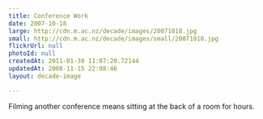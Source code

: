 ```yaml
---
title: Conference Work
date: 2007-10-18
large: http://cdn.m.ac.nz/decade/images/20071018.jpg
small: http://cdn.m.ac.nz/decade/images/small/20071018.jpg
flickrUrl: null
photoId: null
createdAt: 2011-01-30 11:07:20.72144
updatedAt: 2008-11-15 22:08:46
layout: decade-image

---
```

Filming another conference means sitting at the back of a room for hours.
